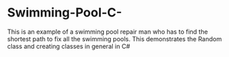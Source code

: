 # Swimming-Pool-C-
This is an example of a swimming pool repair man who has to find the shortest path to fix all the swimming pools. This demonstrates the Random class and creating classes in general in C#
